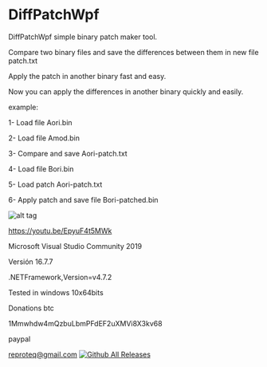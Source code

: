 # DiffPatchWpf

DiffPatchWpf  simple binary patch maker tool.
 
Compare two binary files and save the differences between them in new file patch.txt


Apply the patch in another binary fast and easy.


Now you can apply the differences in another binary quickly and easily.


example:
 
 
1- Load file Aori.bin

2- Load file Amod.bin

3- Compare and save Aori-patch.txt

4- Load file Bori.bin

5- Load patch Aori-patch.txt

6- Apply patch and save file Bori-patched.bin





![alt tag](https://github.com/reproteq/DiffPatchWpf/blob/main/DiffPatchWpf-screenshoot.png) 




https://youtu.be/EpyuF4t5MWk

Microsoft Visual Studio Community 2019

Versión 16.7.7

.NETFramework,Version=v4.7.2

Tested in windows 10x64bits




Donations btc

1Mmwhdw4mQzbuLbmPFdEF2uXMVi8X3kv68

paypal 

reproteq@gmail.com
[![Github All Releases](https://img.shields.io/github/downloads/reproteq/DiffPatchWpf/total.svg)]()
